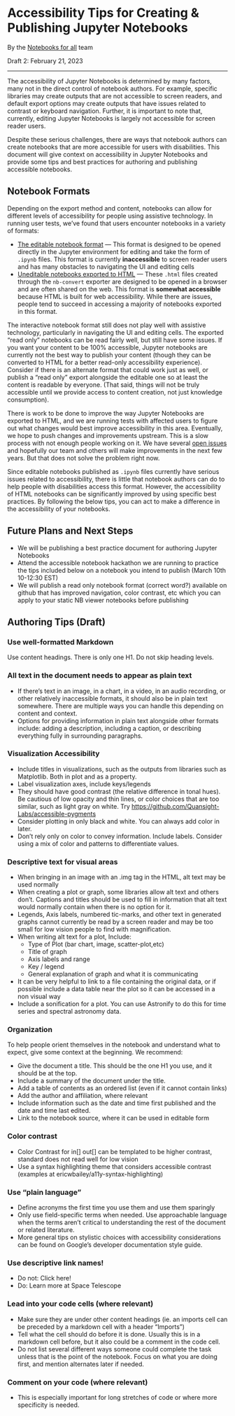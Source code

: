 # Accessibility Tips for Creating & Publishing Jupyter Notebooks

By the [Notebooks for all](https://github.com/Iota-School/notebooks-for-all) team

Draft 2: February 21, 2023

---

The accessibility of Jupyter Notebooks is determined by many factors, many not in the direct control of notebook authors. For example, specific libraries may create outputs that are not accessible to screen readers, and default export options may create outputs that have issues related to contrast or keyboard navigation. Further, it is important to note that, currently, editing Jupyter Notebooks is largely not accessible for screen reader users.

Despite these serious challenges, there are ways that notebook authors can create notebooks that are more accessible for users with disabilities. This document will give context on accessibility in Jupyter Notebooks and provide some tips and best practices for authoring and publishing accessible notebooks.

## Notebook Formats

 Depending on the export method and content, notebooks can allow for different levels of accessibility for people using assistive technology. In running user tests, we’ve found that users encounter notebooks in a variety of formats:

- [The editable notebook format](https://jupyter.org/try-jupyter/lab?path=notebooks%2FIntro.ipynb) — This format is designed to be opened directly in the Jupyter environment for editing and take the form of `.ipynb` files. This format is currently **inaccessible** to screen reader users and has many obstacles to navigating the UI and editing cells
- [Uneditable notebooks exported to HTML](https://iota-school.github.io/notebooks-for-all/exports/Imaging_Sky_Background_Estimation-tab-to-content-nav-high-contrast.html) — These `.html` files created through the `nb-convert` exporter are designed to be opened in a browser and are often shared on the web. This format is **somewhat accessible** because HTML is built for web accessibility. While there are issues, people tend to succeed in accessing a majority of notebooks exported in this format.

The interactive notebook format still does not play well with assistive technology, particularly in navigating the UI and editing cells. The exported “read only” notebooks can be read fairly well, but still have some issues. If you want your content to be 100% accessible, Jupyter notebooks are currently not the best way to publish your content (though they can be converted to HTML for a better read-only accessibility experience). Consider if there is an alternate format that could work just as well, or publish a “read only” export alongside the editable one so at least the content is readable by everyone. (That said, things will not be truly accessible until we provide access to content creation, not just knowledge consumption).

There is work to be done to improve the way Jupyter Notebooks are exported to HTML, and we are running tests with affected users to figure out what changes would best improve accessibility in this area. Eventually, we hope to push changes and improvements upstream. This is a slow process with not enough people working on it. We have several [open issues](https://github.com/Iota-School/notebooks-for-all) and hopefully our team and others will make improvements in the next few years. But that does not solve the problem right now.

Since editable notebooks published as `.ipynb` files currently have serious issues related to accessibility, there is little that notebook authors can do to help people with disabilities access this format. However, the accessibility of HTML notebooks can be significantly improved by using specific best practices. By following the below tips, you can act to make a difference in the accessibility of your notebooks.

## Future Plans and Next Steps

* We will be publishing a best practice document for authoring Jupyter Notebooks
* Attend the accessible notebook hackathon we are running to practice the tips included below on a notebook you intend to publish (March 10th 10-12:30 EST)
* We will publish a read only notebook format (correct word?)  available on github that has improved navigation, color contrast, etc which you can apply to your static NB viewer notebooks before publishing

## Authoring Tips (Draft)

### Use well-formatted Markdown

Use content headings. There is only one H1. Do not skip heading levels.

### All text in the document needs to appear as plain text

* If there’s text in an image, in a chart, in a video, in an audio recording, or other relatively inaccessible formats, it should also be in plain text somewhere. There are multiple ways you can handle this depending on content and context.
* Options for providing information in plain text alongside other formats include: adding a description, including a caption, or describing everything fully in surrounding paragraphs.

### Visualization Accessibility

* Include titles in visualizations, such as the outputs from libraries such as Matplotlib. Both in plot and as a property.
* Label visualization axes, include keys/legends 
* They should have good contrast (the relative difference in tonal hues). Be cautious of low opacity and thin lines, or color choices that are too similar, such as light gray on white. Try https://github.com/Quansight-Labs/accessible-pygments 
* Consider plotting in only black and white. You can always add color in later.
* Don’t rely only on color to convey information. Include labels. Consider using a mix of color and patterns to differentiate values.

### Descriptive text for visual areas

* When bringing in an image with an .img tag in the HTML, alt text may be used normally
* When creating a plot or graph, some libraries allow alt text and others don’t. Captions and titles should be used to fill in information that alt text would normally contain when there is no option for it. 
* Legends, Axis labels, numbered tic-marks, and other text in generated graphs cannot currently be read by a screen reader and may be too small for low vision people to find with magnification. 
* When writing alt text for a plot, Include: 
    * Type of Plot (bar chart, image, scatter-plot,etc)
    * Title of graph
    * Axis labels and range
    * Key / legend
    * General explanation of graph and what it is communicating
* It can be very helpful to link to a file containing the original data, or if possible include a data table near the plot so it can be accessed in a non visual way
* Include a sonification for a plot. You can use Astronify to do this for time series and spectral astronomy data.

### Organization

To help people orient themselves in the notebook and understand what to expect, give some context at the beginning. We recommend:
* Give the document a title. This should be the one H1 you use, and it should be at the top.
* Include a summary of the document under the title.
* Add a table of contents as an ordered list (even if it cannot contain links)
* Add the author and affiliation, where relevant
* Include information such as the date and time first published and the date and time last edited.
* Link to the notebook source, where it can be used in editable form

### Color contrast

* Color Contrast for in[] out[] can be templated to be higher contrast, standard does not read well for low vision
* Use a syntax highlighting theme that considers accessible contrast (examples at ericwbailey/a11y-syntax-highlighting)

### Use “plain language”

* Define acronyms the first time you use them and use them sparingly
* Only use field-specific terms when needed. Use approachable language when the terms aren’t critical to understanding the rest of the document or related literature.
* More general tips on stylistic choices with accessibility considerations can be found on Google’s developer documentation style guide.

### Use descriptive link names!

* Do not: Click here!
* Do: Learn more at Space Telescope

### Lead into your code cells (where relevant)

* Make sure they are under other content headings (ie. an imports cell can be preceded by a markdown cell with a header “Imports”)
* Tell what the cell should do before it is done. Usually this is in a markdown cell before, but it also could be a comment in the code cell.
* Do not list several different ways someone could complete the task unless that is the point of the notebook. Focus on what you are doing first, and mention alternates later if needed.

### Comment on your code (where relevant)
* This is especially important for long stretches of code or where more specificity is needed. 
